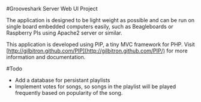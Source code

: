 #Grooveshark Server Web UI Project

The application is designed to be light weight as possible and can be run on single board embedded computers easily, such as Beagleboards or Raspberry PIs using Apache2 server or similar.

This application is developed using PIP, a tiny MVC framework for PHP.
Visit [http://gilbitron.github.com/PIP](http://gilbitron.github.com/PIP/) for more information and documentation.

#Todo
 - Add a database for persistant playlists
 - Implement votes for songs, so songs in the playlist will be played frequently based on popularity of the song.
